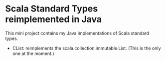 # Scala Standard Types reimplemented in Java

This mini project contains my Java implementations of Scala standard types.

- CList: reimplements the scala.collection.immutable.List.
  (This is the only one at the moment.)
